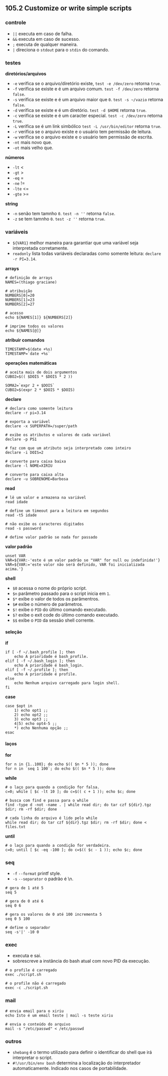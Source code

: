 ## 105.2 Customize or write simple scripts

### controle

* `||` executa em caso de falha.
* `&&` executa em caso de sucesso.
* `;` executa de qualquer maneira.
* `|` direciona o `stdout` para o `stdin` do comando.

### testes

**diretórios/arquivos**
* `-e` verifica se o arquivo/diretório existe, `test -e /dev/zero` retorna `true`.
* `-f` verifica se existe e é um arquivo comum. `test -f /dev/zero` retorna `false`.
* `-s` verifica se existe e é um arquivo maior que `0`. `test -s ~/vazio` retorna `false`.
* `-d` verifica se existe e é um diretório. `test -d $HOME` retorna `true`.
* `-c` verifica se existe e é um caracter especial. `test -c /dev/zero` retorna `true`.
* `-L` verifica se é um link simbólico `test -L /usr/bin/editor` retorna `true`.
* `-r` verifica se o arquivo existe e o usuário tem permissão de leitura.
* `-w` verifica se o arquivo existe e o usuário tem permissão de escrita.
* `-nt` mais novo que.
* `-ot` mais velho que.

**números**
* `-lt` <
* `-gt` >
* `-eq` =
* `-ne` !=
* `-lte` <=
* `-gte` >=

**string**
* `-n` senão tem tamnho `0`. `test -n ''` retorna `false`.
* `-z` se tem tamnho `0`. `test -z ''` retorna `true`.

### variáveis

* `${VAR1}` melhor maneira para garantiar que uma variável seja interpretada corretamente.
* `readonly` lista todas variáveis declaradas como somente leitura: `declare -r PI=3.14`.

**arrays**
```shell
# definição de arrays
NAMES=(thiago graciane)

# atribuição
NUMBERS[0]=20
NUMBERS[1]=23
NUMBERS[2]=27

# acesso
echo ${NAMES[1]} ${NUMBERS[2]}

# imprime todos os valores
echo ${NAMES[@]}
```

**atribuir comandos**
```shell
TIMESTAMP=$(date +%s)
TIMESTAMP=`date +%s`
```

**operações matemáticas**
```shell
# aceita mais de dois argumentos
CUBO2=$(( $DOIS * $DOIS * 2 ))

SOMA2=`expr 2 + $DOIS`
CUBO2=$(expr 2 * $DOIS * $DOIS)
```

**declare**
```shell
# declara como somente leitura
declare -r pi=3.14

# exporta a variável
declare -x SUPERPATH=/super/path

# exibe os atributos e valores de cada variável
declare -p PS1

# faz com que um atributo seja interpretado como inteiro
declare -i DOIS=2

# converte para caixa baixa
declare -l NOME=XIRIU

# converte para caixa alta
declare -u SOBRENOME=Barbosa
```

**read**
```shell
# lê um valor e armazena na variável
read idade

# define um timeout para a leitura em segundos
read -t5 idade

# não exibe os caracteres digitados
read -s password

# define valor padrão se nada for passado
```

**valor padrão**
```shell
unset VAR
VAR=${VAR:-'este é um valor padrão se "VAR" for null ou indefinida!'}
VAR=${VAR:='este valor não será definido, VAR foi inicializada acima.'}
```

**shell**
* `$0` acessa o nome do próprio script.
* `$n` parâmetro passado para o script inicia em `1`.
* `$*` exibe o valor de todos os parâmentros.
* `$#` exibe o número de parâmetros.
* `$!` exibe o `PID` do último comando executado.
* `$?` exibe o exit code do último comando executado.
* `$$` exibe o `PID` da sessão shell corrente.

#### seleção

**if**
```shell
if [ -f ~/.bash_profile ]; then
    echo A prioridade é bash_profile.
elif [ -f ~/.bash_login ]; then
    echo A prioridade é bash_login.
elif [ -f ~/.profile ]; then
    echo A prioridade é profile.
else
    echo Nenhum arquivo carregado para login shell.
fi
```

**case**
```shell
case $opt in
    1) echo opt1 ;;
    2) echo opt2 ;;
    3) echo opt3 ;;
    4|5) echo opt4-5 ;;
    *) echo Nenhuma opção ;;
esac
```

#### laços

**for**
```shell
for n in {1..100}; do echo $(( $n * 5 )); done
for n in `seq 1 100`; do echo $(( $n * 5 )); done
```

**while**
```shell
# o laço para quando a condição for falsa.
c=0; while [ $c -lt 10 ]; do c=$(( c + 1 )); echo $c; done

# busca com find e passa para o while
find -type d -not -name . | while read dir; do tar czf ${dir}.tgz $dir; rm -rf $dir; done

# cada linha do arquivo é lido pelo while
while read dir; do tar czf ${dir}.tgz $dir; rm -rf $dir; done < files.txt
```

**until**
```shell
# o laço para quando a condição for verdadeira.
c=0; until [ $c -eq -100 ]; do c=$(( $c - 1 )); echo $c; done
```

### seq

* `-f` `--format` printf style.
* `-s` `--separator` o padrão é \n.

```shell
# gera de 1 até 5
seq 5

# gera de 0 até 6
seq 0 6

# gera os valores de 0 até 100 incrementa 5
seq 0 5 100

# define o separador
seq -s'|' -10 0
```

### exec

* executa e sai.
* sobrescreve a instância do bash atual com novo PID da execução.

```shell
# o profile é carregado
exec ./script.sh

# o profile não é carregado
exec -c ./script.sh
```

### mail

```shell
# envia email para o xiriu
echo Isto é um email teste | mail -s teste xiriu

# envia o conteúdo do arquivo
mail -s "/etc/passwd" < /etc/passwd
```

### outros

* `shebang` é o termo utilizado para definir o identificar do shell que irá interpretar o script.
* `#!/usr/bin/env bash` determina a localização do interpretador automaticamente. Indicado nos casos de portabilidade.
